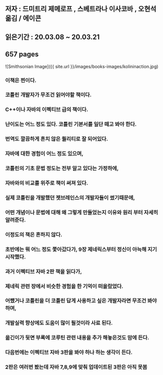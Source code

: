 ## 저자 : 드미트리 제메로프 , 스베트라나 이사코바 , 오현석 옮김 / 에이콘

## 읽은기간 : 20.03.08 ~ 20.03.21

## 657 pages

![Smithsonian Image]({{ site.url }}/images/books-images/kolininaction.jpg)

### 이책은 찐이다.

### 코틀린 개발자가 무조건 읽어야할 책이다.

### C++이나 자바의 이펙티브 급의 책이다.

### 난이도는 어느 정도 있다. 코틀린 기본서를 일단 떼고 봐야 한다.

### 번역도 깔끔하게 흔치 않은 퀄리티로 잘 되어있다.

### 자바에 대한 경험이 어느 정도 있으며,

### 코틀린의 기초 문법 정도는 전부 알고 있다는 가정하에,

### 자바와의 비교를 위주로 책이 써져 있다.

### 실제 코틀린을 개발했던 젯브레인스의 개발자들이 썼기때문에,

### 어떤 개념이나 문법에 대해 왜 그렇게 만들었는지 이유와 원리 부터 자세히 알려준다.

### 이정도의 책은 흔하지 않다.

### 초반에는 뭐 어느 정도 쫓아갔다가, 9장 제네릭스부터 정신이 아늑해 지기 시작했다.

### 과거 이펙티브 자바 2판 책을 읽다가,

### 제네릭 관련 장에서 비슷한 경험을 한 기억이 떠올랐었다.

### 어쨌거나 코틀린을 더 코틀린 답게 사용하고 싶은 개발자라면 무조건 봐야 하며,

### 개발실력 향상에도 도움이 많이 될것이라 사료 된다.

### 옮긴이가 뒷면 부록에 코루틴 관련 내용을 추가 해놓은것도 맘에 든다.

### 다음번에는 이펙티브 자바 3판을 봐야 하나 하는 생각이 든다.

### 2판은 여러번 봤는데 자바 7,8,9에 맞춰 업데이트된 3판은 아직 못봄

